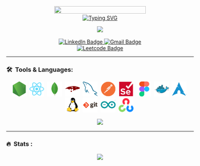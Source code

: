 <div align="center">
  <img src="https://steamuserimages-a.akamaihd.net/ugc/2431452006037644179/534FA2C251A84C17DD2FBCCD7494FDCF4EDF8B0C/?imw=512&amp;imh=287&amp;ima=fit&amp;impolicy=Letterbox&amp;imcolor=%23000000&amp;letterbox=true" width="70%" height="70%"  />
</div>

<div align="center">
  <a href="https://git.io/typing-svg">
    <img src="https://readme-typing-svg.demolab.com?font=Fira+Code&duration=2000&pause=2000&color=F72427&center=true&vCenter=true&repeat=false&width=435&lines=Hi%2C+I'm+Mehmet;Full-Stack+Developer." alt="Typing SVG" />
  </a>
  
  ![](https://komarev.com/ghpvc/?username=mehmet-kadioglu&color=red)
</div>

<p align="center">
  <a href="https://linkedin.com/in/mehmet-kadioglu">
    <img src="https://img.shields.io/badge/LinkedIn-blue?style=for-the-badge&logo=linkedin&logoColor=white" alt="LinkedIn Badge">
  </a>
  <a href="mailto:mehmetkadioglu7@gmail.com">
    <img src="https://img.shields.io/badge/gmail-red?style=for-the-badge&logo=gmail&logoColor=white" alt="Gmail Badge">
  </a>
  </br>
  <a href="https://leetcode.com/mkadioglu">
    <img src="https://img.shields.io/badge/leetcode-yellowgreen?style=for-the-badge&logo=leetcode&logoColor=white" alt="Leetcode Badge">
  </a>
</p>

---

### 🛠 &nbsp;Tools & Languages:

<div align="center">
  <img src="https://github.com/devicons/devicon/blob/master/icons/nodejs/nodejs-original.svg" width="40" height="40"/>&nbsp;
  <img src="https://github.com/devicons/devicon/blob/master/icons/react/react-original.svg" width="40" height="40"/>&nbsp;
  <img src="https://github.com/devicons/devicon/blob/master/icons/mongodb/mongodb-original.svg" width="40" height="40"/>&nbsp;
  <img src="https://github.com/devicons/devicon/blob/master/icons/mongoose/mongoose-original.svg" width="40" height="40"/>&nbsp;
  <img src="https://github.com/devicons/devicon/blob/master/icons/mysql/mysql-original.svg" width="40" height="40"/>&nbsp;
  <img src="https://github.com/devicons/devicon/blob/master/icons/postman/postman-original.svg" width="40" height="40"/>&nbsp;
  <img src="https://github.com/devicons/devicon/blob/master/icons/selenium/selenium-original.svg" width="40" height="40"/>&nbsp;
  <img src="https://github.com/devicons/devicon/blob/master/icons/figma/figma-original.svg" width="40" height="40"/>&nbsp;
  <img src="https://github.com/devicons/devicon/blob/master/icons/docker/docker-original.svg" width="40" height="40"/>&nbsp;
  <img src="https://github.com/devicons/devicon/blob/master/icons/archlinux/archlinux-original.svg" width="40" height="40"/>&nbsp;
  <img src="https://github.com/devicons/devicon/blob/master/icons/linux/linux-original.svg" width="40" height="40"/>&nbsp;
  <img src="https://github.com/devicons/devicon/blob/master/icons/git/git-original-wordmark.svg" width="40" height="40"/>&nbsp;
  <img src="https://github.com/devicons/devicon/blob/master/icons/arduino/arduino-original.svg" width="40" height="40"/>&nbsp;
  <img src="https://github.com/devicons/devicon/blob/master/icons/opencv/opencv-original.svg" width="40" height="40"/>&nbsp;

  ![](https://github-readme-stats-murex-two-42.vercel.app/api/top-langs/?username=mehmet-kadioglu&layout=donut&size_weight=0&count_weight=1&hide=batchfile,cmake,makefile,assembly&theme=dracula&langs_count=20&hide_progress=true)
</div>

---

### 🔥 &nbsp;Stats :
<div align="center">
  
  ![](https://github-readme-streak-stats.herokuapp.com?user=mehmet-kadioglu&theme=dracula&hide_border=true&border_radius=50&date_format=j%20M%5B%20Y%5D&mode=weekly&card_width=512&background=8%2C3B3B3B%2C000000&hide_longest_streak=true)
  
</div>
